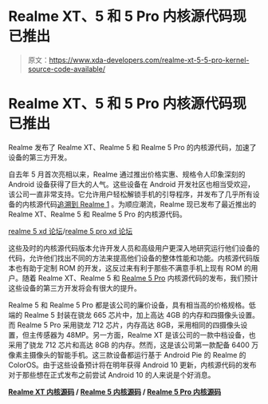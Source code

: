 # Realme XT、5 和 5 Pro 内核源代码现已推出

> 原文：<https://www.xda-developers.com/realme-xt-5-5-pro-kernel-source-code-available/>

# Realme XT、5 和 5 Pro 内核源代码现已推出

Realme 发布了 Realme XT、Realme 5 和 Realme 5 Pro 的内核源代码，加速了设备的第三方开发。

自去年 5 月首次亮相以来，Realme 通过推出价格实惠、规格令人印象深刻的 Android 设备获得了巨大的人气。这些设备在 Android 开发社区也相当受欢迎，该公司一直非常支持。它允许用户轻松解锁手机的引导程序，并发布了几乎所有设备的内核源代码[追溯到 Realme 1](https://www.xda-developers.com/realme-1-realme-2-pro-unlock-bootloader/) 。为顺应潮流，Realme 现已发布了最近推出的 Realme XT、Realme 5 和 Realme 5 Pro 的内核源代码。

[realme 5 xd 论坛](https://forum.xda-developers.com/realme-5)/[realme 5 pro xd 论坛](https://forum.xda-developers.com/realme-5-pro)

这些及时的内核源代码版本允许开发人员和高级用户更深入地研究运行他们设备的代码，允许他们找出不同的方法来提高他们设备的整体性能和功能。内核源代码版本也有助于定制 ROM 的开发，这反过来有利于那些不满意手机上现有 ROM 的用户。随着 Realme XT、Realme 5 和 [Realme 5 Pro](https://www.xda-developers.com/realme-5-pro-review/) 内核源代码的发布，我们预计这些设备的第三方开发将会有很大的提升。

Realme 5 和 Realme 5 Pro 都是该公司的廉价设备，具有相当高的价格规格。低端的 Realme 5 封装在骁龙 665 芯片中，加上高达 4GB 的内存和四摄像头设置。而 Realme 5 Pro 采用骁龙 712 芯片，内存高达 8GB，采用相同的四摄像头设置，但主传感器为 48MP。另一方面，Realme XT 是该公司的一款中档设备，也采用了骁龙 712 芯片和高达 8GB 的内存。然而，这是该公司第一款配备 6400 万像素主摄像头的智能手机。这三款设备都运行基于 Android Pie 的 Realme 的 ColorOS。由于这些设备预计将在明年获得 Android 10 更新，内核源代码的发布对于那些想在正式发布之前尝试 Android 10 的人来说是个好消息。

**[Realme XT 内核源码](https://github.com/realme-kernel-opensource/realmeXT-kernel-source) / [Realme 5 内核源码](https://github.com/realme-kernel-opensource/realme5-kernel-source) / [Realme 5 Pro 内核源码](https://github.com/realme-kernel-opensource/realmeQ_realme5Pro-kernel-source)**